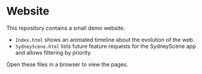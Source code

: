 # Website

This repository contains a small demo website.

- `Index.html` shows an animated timeline about the evolution of the web.
- `SydneyScene.html` lists future feature requests for the SydneyScene app and allows filtering by priority.

Open these files in a browser to view the pages.
